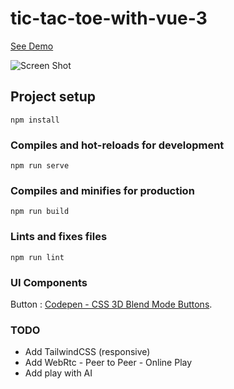 # tic-tac-toe-with-vue-3

[See Demo](https://ozkanozdemir.github.io/tic-tac-toe-with-vue3/)

![Screen Shot](https://ozkanozdemir.github.io/tic-tac-toe-with-vue3/ss.png)

## Project setup
```
npm install
```

### Compiles and hot-reloads for development
```
npm run serve
```

### Compiles and minifies for production
```
npm run build
```

### Lints and fixes files
```
npm run lint
```

### UI Components
Button : [Codepen - CSS 3D Blend Mode Buttons](https://codepen.io/lisilinhart/pen/OJRoRJe).

### TODO

- Add TailwindCSS (responsive)
- Add WebRtc - Peer to Peer - Online Play
- Add play with AI
